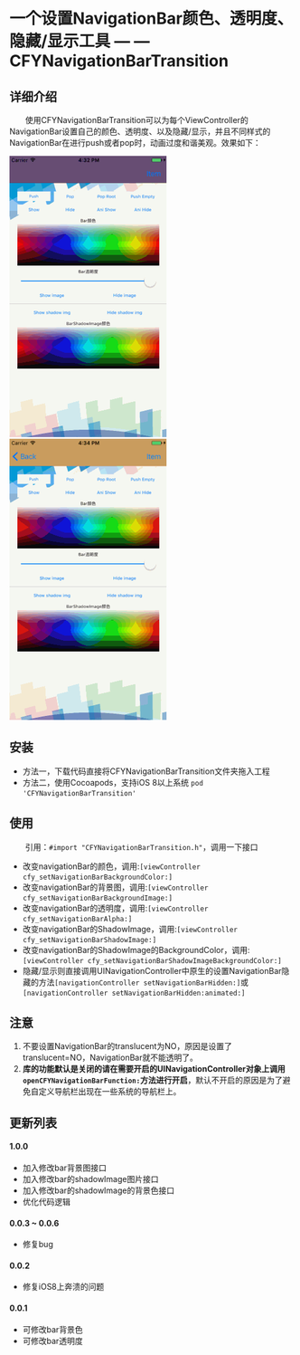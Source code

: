 # 一个设置NavigationBar颜色、透明度、隐藏/显示工具 — — CFYNavigationBarTransition

## 详细介绍
　　使用CFYNavigationBarTransition可以为每个ViewController的NavigationBar设置自己的颜色、透明度、以及隐藏/显示，并且不同样式的NavigationBar在进行push或者pop时，动画过度和谐美观。效果如下：

![修改NavigationBar样式](https://github.com/CaffreySun/CFYNavigationBarTransition/blob/master/DemoImage/cfydemo1.gif?raw=true "修改NavigationBar样式") ![不同样式的NavigationBar进行pop时的过度](https://github.com/CaffreySun/CFYNavigationBarTransition/blob/master/DemoImage/cfydemo2.gif?raw=true "不同样式的NavigationBar进行pop时的过度")

## 安装
- 方法一，下载代码直接将CFYNavigationBarTransition文件夹拖入工程
- 方法二，使用Cocoapods，支持iOS 8以上系统
 `pod 'CFYNavigationBarTransition'`

## 使用
　　引用：`#import "CFYNavigationBarTransition.h"`，调用一下接口
- 改变navigationBar的颜色，调用:`[viewController cfy_setNavigationBarBackgroundColor:]`
- 改变navigationBar的背景图，调用:`[viewController cfy_setNavigationBarBackgroundImage:]`
- 改变navigationBar的透明度，调用:`[viewController cfy_setNavigationBarAlpha:]`
- 改变navigationBar的ShadowImage，调用:`[viewController cfy_setNavigationBarShadowImage:]`
- 改变navigationBar的ShadowImage的BackgroundColor，调用:`[viewController cfy_setNavigationBarShadowImageBackgroundColor:]`
- 隐藏/显示则直接调用UINavigationController中原生的设置NavigationBar隐藏的方法`[navigationController setNavigationBarHidden:]`或`[navigationController setNavigationBarHidden:animated:]`

## 注意

1. 不要设置NavigationBar的translucent为NO，原因是设置了translucent=NO，NavigationBar就不能透明了。
2. **库的功能默认是关闭的请在需要开启的UINavigationController对象上调用`openCFYNavigationBarFunction:`方法进行开启**，默认不开启的原因是为了避免自定义导航栏出现在一些系统的导航栏上。

## 更新列表
#### 1.0.0
- 加入修改bar背景图接口
- 加入修改bar的shadowImage图片接口
- 加入修改bar的shadowImage的背景色接口
- 优化代码逻辑

#### 0.0.3 ~ 0.0.6
- 修复bug

#### 0.0.2
- 修复iOS8上奔溃的问题

#### 0.0.1
- 可修改bar背景色
- 可修改bar透明度
